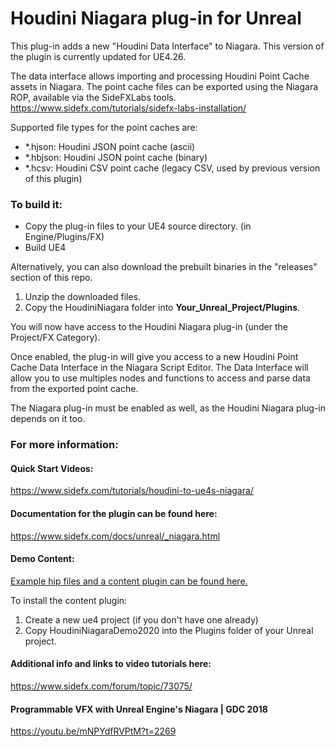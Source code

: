 # Houdini Niagara plug-in for Unreal

This plug-in adds a new "Houdini Data Interface" to Niagara.
This version of the plugin is currently updated for UE4.26.

The data interface allows importing and processing Houdini Point Cache assets in Niagara.
The point cache files can be exported using the Niagara ROP, available via the SideFXLabs tools.
https://www.sidefx.com/tutorials/sidefx-labs-installation/

Supported file types for the point caches are:
- *.hjson: Houdini JSON point cache (ascii)
- *.hbjson: Houdini JSON point cache (binary)
- *.hcsv: Houdini CSV point cache (legacy CSV, used by previous version of this plugin)

### To build it:
- Copy the plug-in files to your UE4 source directory. (in Engine/Plugins/FX)
- Build UE4

Alternatively, you can also download the prebuilt binaries in the "releases" section of this repo.
1. Unzip the downloaded files.
2. Copy the HoudiniNiagara folder into __Your_Unreal_Project/Plugins__.

You will now have access to the Houdini Niagara plug-in (under the Project/FX Category).

Once enabled, the plug-in will give you access to a new Houdini Point Cache Data Interface in the Niagara Script Editor. The Data Interface will allow you to use multiples nodes and functions to access and parse data from the exported point cache.

The Niagara plug-in must be enabled as well, as the Houdini Niagara plug-in depends on it too.

### For more information:
#### Quick Start Videos:
https://www.sidefx.com/tutorials/houdini-to-ue4s-niagara/

#### Documentation for the plugin can be found here:
https://www.sidefx.com/docs/unreal/_niagara.html

#### Demo Content:
[Example hip files and a content plugin can be found here.](https://drive.google.com/open?id=1yvTNEq-kaPeecJzP3C34xxGq2h_eQERX)

To install the content plugin:
1. Create a new ue4 project (if you don't have one already)
2. Copy HoudiniNiagaraDemo2020 into the Plugins folder of your Unreal project.

#### Additional info and links to video tutorials here:
https://www.sidefx.com/forum/topic/73075/

#### Programmable VFX with Unreal Engine's Niagara | GDC 2018
https://youtu.be/mNPYdfRVPtM?t=2269


